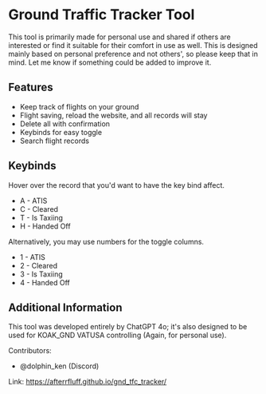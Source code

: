 # Ground Traffic Tracker Tool
This tool is primarily made for personal use and shared if others are interested or find it suitable for their comfort in use as well. This is designed mainly based on personal preference and not others', so please keep that in mind. Let me know if something could be added to improve it. 

## Features
- Keep track of flights on your ground
- Flight saving, reload the website, and all records will stay
- Delete all with confirmation
- Keybinds for easy toggle
- Search flight records

## Keybinds
Hover over the record that you'd want to have the key bind affect.
- A - ATIS
- C - Cleared
- T - Is Taxiing
- H - Handed Off

Alternatively, you may use numbers for the toggle columns.
- 1 - ATIS
- 2 - Cleared
- 3 - Is Taxiing
- 4 - Handed Off

## Additional Information
This tool was developed entirely by ChatGPT 4o; it's also designed to be used for KOAK_GND VATUSA controlling (Again, for personal use).

Contributors: 
- @dolphin_ken (Discord)

Link: https://afterrfluff.github.io/gnd_tfc_tracker/
